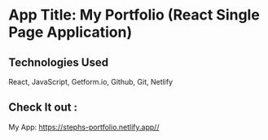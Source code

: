 # App Title: My Portfolio (React Single Page Application)
 
## Technologies Used

React, JavaScript, Getform.io, Github, Git, Netlify

## Check It out :
My App:
<https://stephs-portfolio.netlify.app//>


